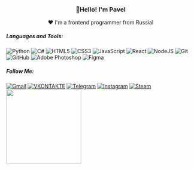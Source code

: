 ### <p align="center">👋Hello! I'm Pavel</p>
<p align="center">❤ I'm a frontend programmer from Russial</p>

##### Languages and Tools:
![Python](https://img.shields.io/badge/python-090909?style=for-the-badge&logo=python&logoColor=ffdd54)
![C#](https://img.shields.io/badge/c%23-090909.svg?style=for-the-badge&logo=c-sharp&logoColor=8f06a1)
![HTML5](https://img.shields.io/badge/html5-090909.svg?style=for-the-badge&logo=html5&logoColor=#FFA500)
![CSS3](https://img.shields.io/badge/css3-090909.svg?style=for-the-badge&logo=css3&logoColor=0744fa)
![JavaScript](https://img.shields.io/badge/javascript-090909.svg?style=for-the-badge&logo=javascript&logoColor=%23F7DF1E)
![React](https://img.shields.io/badge/react-090909.svg?style=for-the-badge&logo=react&logoColor=%2361DAFB)
![NodeJS](https://img.shields.io/badge/node.js-090909?style=for-the-badge&logo=node.js&logoColor=#07fa1b)
![Git](https://img.shields.io/badge/git-090909.svg?style=for-the-badge&logo=git&logoColor=#fa6c07)
![GitHub](https://img.shields.io/badge/github-090909.svg?style=for-the-badge&logo=github&logoColor=white)
![Adobe Photoshop](https://img.shields.io/badge/adobe%20photoshop-090909.svg?style=for-the-badge&logo=adobe%20photoshop&logoColor=)
![Figma](https://img.shields.io/badge/figma-090909.svg?style=for-the-badge&logo=figma&logoColor=a2f0)

##### Follow Me:
[![Gmail](https://img.shields.io/badge/Gmail-090909?style=for-the-badge&logo=gmail&logoColor=FDFD673)](https://rassvetalovpavel@gmail.com)
[![VKONTAKTE](https://img.shields.io/badge/VKONTAKTE-090909?style=for-the-badge&logo=vk&logoColor=4F7DB3)](https://vk.com/rassvetalovpavel)
[![Telegram](https://img.shields.io/badge/Telegram-090909?style=for-the-badge&logo=telegram&logoColor=27A0S9)](https://t.me/pavelrassvetalov)
[![Instagram](https://img.shields.io/badge/Instagram-090909.svg?style=for-the-badge&logo=Instagram&logoColor=B4068E)](https://instagram.com/rassvetalovpavel74?igshid=YTQwZjQ0NmI0OA==)
[![Steam](https://img.shields.io/badge/steam-090909.svg?style=for-the-badge&logo=steam&logoColor=white)](https://steamcommunity.com/profiles/76561198878989184/)
<img height="200px" width="200px" src="https://user-images.githubusercontent.com/74038190/219923809-b86dc415-a0c2-4a38-bc88-ad6cf06395a8.gif">